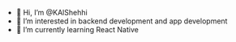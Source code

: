 - 👋 Hi, I’m @KAlShehhi
- 👀 I’m interested in backend development and app development
- 🌱 I’m currently learning React Native

<!---
KAlShehhi/KAlShehhi is a ✨ special ✨ repository because its `README.md` (this file) appears on your GitHub profile.
You can click the Preview link to take a look at your changes.
--->
